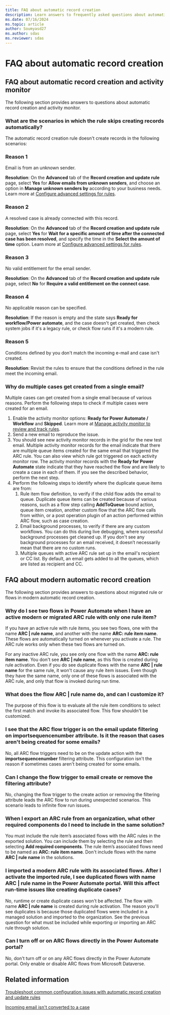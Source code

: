 ```yaml
---
title: FAQ about automatic record creation
description: Learn answers to frequently asked questions about automatic record creation.
ms.date: 07/16/2024
ms.topic: article
author: Soumyasd27
ms.author: sdas
ms.reviewer: sdas
---
```


# FAQ about automatic record creation

## FAQ about automatic record creation and activity monitor

The following section provides answers to questions about automatic record creation and activity monitor.

### What are the scenarios in which the rule skips creating records automatically?

The automatic record creation rule doesn't create records in the following scenarios:

### Reason 1

Email is from an unknown sender.

**Resolution**: On the **Advanced** tab of the **Record creation and update rule** page, select **Yes** for **Allow emails from unknown senders**, and choose an option in **Manage unknown senders by** according to your business needs. Learn more at [Configure advanced settings for rules](automatically-create-update-records.md#configure-advanced-settings-for-rules).

### Reason 2

A resolved case is already connected with this record.

**Resolution**: On the **Advanced** tab of the **Record creation and update rule** page, select **Yes** for **Wait for a specific amount of time after the connected case has been resolved**, and specify the time in the **Select the amount of time** option. Learn more at [Configure advanced settings for rules](automatically-create-update-records.md#configure-advanced-settings-for-rules).

### Reason 3

No valid entitlement for the email sender.

**Resolution**: On the **Advanced** tab of the **Record creation and update rule** page, select **No** for **Require a valid entitlement on the connect case**.

### Reason 4

No applicable reason can be specified.

**Resolution**: If the reason is empty and the state says **Ready for workflow/Power automate**, and the case doesn't get created, then check system jobs if it's a legacy rule, or check flow runs if it's a modern rule.

### Reason 5

Conditions defined by you don't match the incoming e-mail and case isn't created.

**Resolution**: Revisit the rules to ensure that the conditions defined in the rule meet the incoming email.

### Why do multiple cases get created from a single email?

Multiple cases can get created from a single email because of various reasons. Perform the following steps to check if multiple cases were created for an email.

1. Enable the activity monitor options: **Ready for Power Automate / Workflow** and **Skipped**. Learn more at [Manage activity monitor to review and track rules](automatically-create-update-records.md#manage-activity-monitor-to-review-and-track-rules).
1. Send a new email to reproduce the issue.
1. You should see new activity monitor records in the grid for the new test email. Multiple activity monitor records for the email indicate that there are multiple queue items created for the same email that triggered the ARC rule. You can also view which rule got triggered on each activity monitor row. The activity monitor records with the **Ready for Power Automate** state indicate that they have reached the flow and are likely to create a case in each of them. If you see the described behavior, perform the next step.
1. Perform the following steps to identify where the duplicate queue items are from:
    1. Rule item flow definition, to verify if the child flow adds the email to queue. Duplicate queue items can be created because of various reasons, such as a flow step calling **AddToQueue** bound action, queue item creation, another custom flow that the ARC flow calls from within, or a post operation plugin of an action performed within ARC flow, such as case creation.
    1. Email background processes, to verify if there are any custom workflows. You can do this during live debugging, where successful background processes get cleaned up. If you don't see any background processes for an email received, it doesn’t necessarily mean that there are no custom runs.
    1. Multiple queues with active ARC rule set up in the email's recipient or CC list. By default, an email gets added to all the queues, which are listed as recipient and CC.

## FAQ about modern automatic record creation

The following section provides answers to questions about migrated rule or flows in modern automatic record creation.

### Why do I see two flows in Power Automate when I have an active modern or migrated ARC rule with only one rule item?
  
If you have an active rule with rule items, you see two flows, one with the name **ARC | rule name**, and another with the name **ARC: rule item name**. These flows are automatically turned on whenever you activate a rule. The ARC rule works only when these two flows are turned on.

For any inactive ARC rule, you see only one flow with the name **ARC: rule item name**. You don't see **ARC | rule name**, as this flow is created during rule activation. Even if you do see duplicate flows with the name **ARC | rule name** for the same rule, it won't cause any rule item issues. Even though they have the same name, only one of these flows is associated with the ARC rule, and only that flow is invoked during run time.

### What does the flow ARC | rule name do, and can I customize it?

The purpose of this flow is to evaluate all the rule item conditions to select the first match and invoke its associated flow. This flow shouldn't be customized.  

### I see that the ARC flow trigger is on the email update filtering on importsequencenumber attribute. Is it the reason that cases aren't being created for some emails?

No, all ARC flow triggers need to be on the update action with the **importsequencenumber** filtering attribute. This configuration isn't the reason if sometimes cases aren't being created for some emails.  

### Can I change the flow trigger to email create or remove the filtering attribute?

No, changing the flow trigger to the create action or removing the filtering attribute leads the ARC flow to run during unexpected scenarios. This scenario leads to infinite flow run issues.

### When I export an ARC rule from an organization, what other required components do I need to include in the same solution?

You must include the rule item’s associated flows with the ARC rules in the exported solution. You can include them by selecting the rule and then selecting **Add required components**. The rule item’s associated flows need to be named as **ARC: rule item name**. Don't include flows with the name **ARC | rule name** in the solutions.

### I imported a modern ARC rule with its associated flows. After I activate the imported rule, I see duplicated flows with name ARC | rule name in the Power Automate portal. Will this affect run-time issues like creating duplicate cases?  

No, runtime or create duplicate cases won't be affected. The flow with name **ARC | rule name** is created during rule activation. The reason you'll see duplicates is because those duplicated flows were included in a managed solution and imported to the organization. See the previous question for what must be included while exporting or importing an ARC rule through solution.

### Can I turn off or on ARC flows directly in the Power Automate portal?  

No, don't turn off or on any ARC flows directly in the Power Automate portal. Only enable or disable ARC flows from Microsoft Dataverse.

## Related information

[Troubleshoot common configuration issues with automatic record creation and update rules](/troubleshoot/dynamics-365/customer-service/email/common-email-error-messages)

[Incoming email isn't converted to a case](/troubleshoot/dynamics-365/customer-service/email/incoming-email-not-converted-case)
